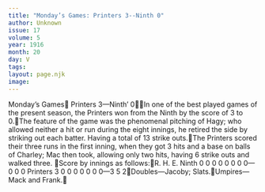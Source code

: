```yaml
---
title: "Monday’s Games: Printers 3--Ninth 0"
author: Unknown
issue: 17
volume: 5
year: 1916
month: 20
day: V
tags:
layout: page.njk
image:
---
```

Monday’s Games Printers 3—Ninth’ 0In one of the best played games of the present season, the Printers won from the Ninth by the score of 3 to 0.The feature of the game was the phenomenal pitching of Hagy; who allowed neither a hit or run during the eight innings, he retired the side by striking out each batter. Having a total of 13 strike outs.The Printers scored their three runs in the first inning, when they got 3 hits and a base on balls of Charley; Mac then took, allowing only two hits, having 6 strike outs and walked three. Score by innings as follows:R. H. E. Ninth 0 0 0 0 0 0 0 0—0  0 0 Printers 3 0 0 0 0 0 0 0—3 5 2Doubles—Jacoby; Slats.Umpires—Mack and Frank.
